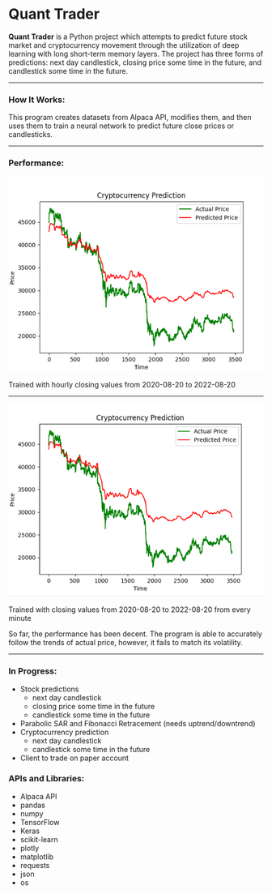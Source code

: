 # Quant Trader

**Quant Trader** is a Python project which attempts to predict future stock market
    and cryptocurrency movement through the utilization of deep learning with long
    short-term memory layers. The project has three forms of predictions: next day
    candlestick, closing price some time in the future, and candlestick some time
    in the future.

****

### How It Works:

This program creates datasets from Alpaca API, modifies them, and then uses them to
    train a neural network to predict future close prices or candlesticks.

****

### Performance:

<img src="cryptopredictor-hour-2020-08-20.png" />

Trained with hourly closing values from 2020-08-20 to 2022-08-20

****

<img src="cryptopredictor-minute-2020-08-20.png" />

Trained with closing values from 2020-08-20 to 2022-08-20 from every minute

So far, the performance has been decent. The program is able to accurately follow
    the trends of actual price, however, it fails to match its volatility.

****

### In Progress:
- Stock predictions
  - next day candlestick
  - closing price some time in the future
  - candlestick some time in the future
- Parabolic SAR and Fibonacci Retracement (needs uptrend/downtrend)
- Cryptocurrency prediction
  - next day candlestick
  - candlestick some time in the future
- Client to trade on paper account

### APIs and Libraries:
- Alpaca API
- pandas
- numpy
- TensorFlow
- Keras
- scikit-learn
- plotly
- matplotlib 
- requests
- json
- os